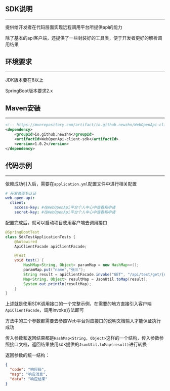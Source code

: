 ## SDK说明

------

提供给开发者在代码层面实现远程调用平台所提供api的能力

除了基本的api客户端，还提供了一些封装好的工具类，便于开发者更好的解析调用结果



## 环境要求

------

JDK版本要在8以上

SpringBoot版本要求2.x



## Maven安装

------

```xml
<!-- https://mvnrepository.com/artifact/io.github.newzhn/WebOpenApi-client-sdk -->
<dependency>
    <groupId>io.github.newzhn</groupId>
    <artifactId>WebOpenApi-client-sdk</artifactId>
    <version>1.0.2</version>
</dependency>
```



## 代码示例

------

依赖成功引入后，需要在`application.yml`配置文件中进行相关配置

```yml
# 开发者签名认证
web-open-api:
  client:
    access-key: #在WebOpenApi平台个人中心中查看和申请
    secret-key: #在WebOpenApi平台个人中心中查看和申请
```

配置完成后，就可以启动项目使用客户端去调用接口

```java
@SpringBootTest
class SdkTestApplicationTests {
    @Autowired
    ApiClientFacade apiClientFacade;

    @Test
    void test() {
        HashMap<String, Object> paramMap = new HashMap<>();
        paramMap.put("name","张三");
        String result = apiClientFacade.invoke("GET", "/api/test/get/{name}", paramMap);
        Map<String, Object> resultMap = JsonUtil.toMap(result);
        System.out.println(resultMap);
    }
}
```

上述就是使用SDK调用接口的一个完整示例，在需要的地方直接引入客户端`ApiClientFacade`，调用invoke方法即可

方法中的三个参数都需要去参照Web平台对应接口的说明文档输入才能保证执行成功

传入参数和返回结果都是`HashMap<String, Object>`这样的一个结构，传入参数参照接口文档，返回结果使用sdk提供的`JsonUtil.toMap(result)`进行转换

返回参数的统一结构：

```json
{
  "code": "响应码",
  "msg": "响应消息",
  "data": "响应结果"
}
```

